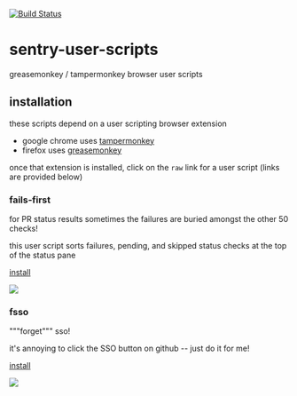 [![Build Status](https://github.com/getsentry/sentry-user-scripts/workflows/main/badge.svg)](https://github.com/getsentry/sentry-user-scripts/actions)

sentry-user-scripts
===================

greasemonkey / tampermonkey browser user scripts

## installation

these scripts depend on a user scripting browser extension

- google chrome uses [tampermonkey](https://chrome.google.com/webstore/detail/tampermonkey/dhdgffkkebhmkfjojejmpbldmpobfkfo?hl=en)
- firefox uses [greasemonkey](https://addons.mozilla.org/en-US/firefox/addon/greasemonkey/)

once that extension is installed, click on the `raw` link for a user script
(links are provided below)

### fails-first

for PR status results sometimes the failures are buried amongst the other 50
checks!

this user script sorts failures, pending, and skipped status checks at the top
of the status pane

[install](https://github.com/getsentry/sentry-user-scripts/raw/main/fails-first.user.js)

![](https://user-images.githubusercontent.com/103459774/165384898-1836155f-39a6-41ab-930b-2021c53b7a4f.png)

### fsso

"""forget""" sso!

it's annoying to click the SSO button on github -- just do it for me!

[install](https://github.com/getsentry/sentry-user-scripts/raw/main/fsso.user.js)

![](https://user-images.githubusercontent.com/103459774/165384953-e2502c02-d6b0-4046-a5e0-d00ed062167a.png)
